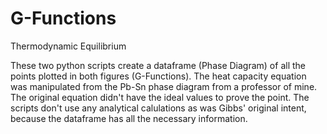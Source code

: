 # G-Functions
Thermodynamic Equilibrium

These two python scripts create a dataframe (Phase Diagram) of all the points plotted in both figures (G-Functions).
The heat capacity equation was manipulated from the Pb-Sn phase diagram from a professor of mine.
The original equation didn't have the ideal values to prove the point. 
The scripts don't use any analytical calulations as was Gibbs' original intent, because the dataframe has all the necessary information.
